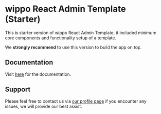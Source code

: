 # wippo React Admin Template (Starter)

This is starter version of wippo React Admin Template, it included minimum core components and functionality setup of a template.

We <strong>strongly recommend</strong> to use this version to build the app on top.

## Documentation

Visit [here](https://wippo.themenate.net/docs/documentation/introduction) for the documentation.

## Support


Please feel free to contact us via [our profile page](https://themeforest.net/user/theme_nate) if you encounter any issues, we will provide our best assist.
